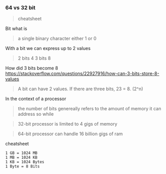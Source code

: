 ### 64 vs 32 bit
> cheatsheet

Bit what is
> a single binary character either 1 or 0

With a bit we can express up to 2 values
 > 2 bits 4
 > 3 bits 8
 
How did 3 bits become 8
https://stackoverflow.com/questions/22927916/how-can-3-bits-store-8-values

> A bit can have 2 values. If there are three bits, 23 = 8. (2^n)

In the context of a processor
> the number of bits genereally refers to the amount of memory it can address so while 

> 32-bit  processor is limited to 4 gigs of memory

> 64-bit processor can handle 16 billion gigs of ram

cheatsheet
```
1 GB = 1024 MB
1 MB = 1024 KB
1 KB = 1024 Bytes
1 Byte = 8 Bits
```

